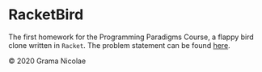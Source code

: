 # RacketBird

The first homework for the Programming Paradigms Course, a flappy bird clone written in `Racket`. The problem statement can be found [here](https://elf.cs.pub.ro/pp/20/teme/racket-flappy-bird).

© 2020 Grama Nicolae
